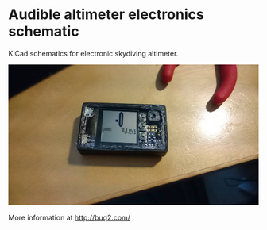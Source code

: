 # Audible altimeter electronics schematic

KiCad schematics for electronic skydiving altimeter.

![Audible altimeter](https://github.com/buq2/audible_altimeter/blob/master/images/small_case13.jpg)

More information at http://buq2.com/
